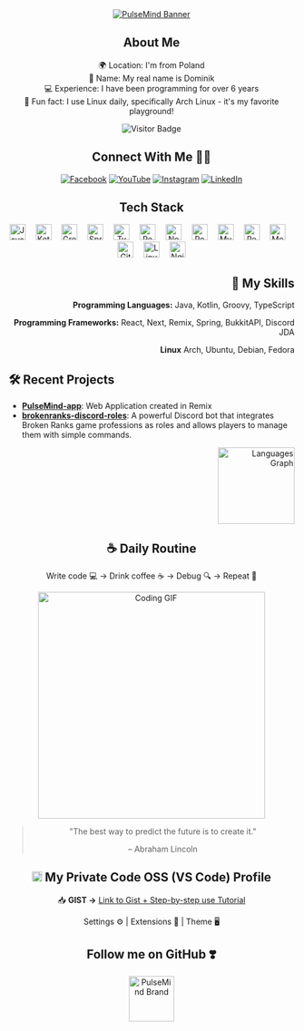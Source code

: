<!-- Hello Banner -->
<div align="center">
  <a href="https://pulsemind.pl" target="_blank">
    <img src="https://pulsemind.pl/image/BANNER.png" alt="PulseMind Banner" />
  </a>
</div>

<!-- About Me -->
<div align="center">
  <h2>About Me</h2>
  
  🌍 Location: I'm from Poland  
  🪪 Name: My real name is Dominik  
  💻 Experience: I have been programming for over 6 years  
  🐧 Fun fact: I use Linux daily, specifically Arch Linux - it's my favorite playground!
  
  <img src="https://visitor-badge.laobi.icu/badge?page_id=PulseMind.PulseMind" alt="Visitor Badge" />
</div>

<!-- Media -->
<div align="center">
  <h2>Connect With Me 👋🏻</h2>

[![Facebook](https://img.shields.io/badge/Facebook-%231877F2.svg?style=for-the-badge&logo=facebook&logoColor=white)](https://facebook.com/PulseMindPL)
[![YouTube](https://img.shields.io/badge/YouTube-%23FF0000.svg?style=for-the-badge&logo=youtube&logoColor=white)](https://youtube.com/@PulseMindPL)
[![Instagram](https://img.shields.io/badge/Instagram-%23E4405F.svg?style=for-the-badge&logo=instagram&logoColor=white)](https://instagram.com/PulseMindPL)
[![LinkedIn](https://img.shields.io/badge/LinkedIn-%230077B5.svg?style=for-the-badge&logo=linkedin&logoColor=white)](https://www.linkedin.com/in/pulsemind/)

</div>

<!-- Tech Stack -->
<div align="center">
  <h2>Tech Stack</h2>

<img src="https://cdn.jsdelivr.net/gh/devicons/devicon/icons/java/java-original.svg" height="28" alt="Java" title="Java" />
<img width="10" />
<img src="https://cdn.jsdelivr.net/gh/devicons/devicon/icons/kotlin/kotlin-original.svg" height="28" alt="Kotlin" title="Kotlin" />
<img width="10" />
<img src="https://cdn.jsdelivr.net/gh/devicons/devicon/icons/groovy/groovy-original.svg" height="28" alt="Groovy" title="Groovy" />
<img width="10" />
<img src="https://cdn.jsdelivr.net/gh/devicons/devicon/icons/spring/spring-original.svg" height="28" alt="Spring" title="Spring" />
<img width="10" />
<img src="https://cdn.jsdelivr.net/gh/devicons/devicon/icons/typescript/typescript-original.svg" height="28" alt="TypeScript" title="TypeScript" />
<img width="10" />
<img src="https://cdn.jsdelivr.net/gh/devicons/devicon/icons/react/react-original.svg" height="28" alt="React" title="React" />
<img width="10" />
<img src="https://cdn.jsdelivr.net/gh/devicons/devicon/icons/nextjs/nextjs-original.svg" height="28" alt="Next.js" title="Next.js" style="drop-shadow(2px 2px 2px rgba(0, 0, 0, 0.5));" />
<img width="10" />
<img src="https://remix.run/_brand/remix-letter-glowing.png" height="28" alt="Remix" title="Remix" />
<img width="10" />
<img src="https://cdn.jsdelivr.net/gh/devicons/devicon/icons/mysql/mysql-original.svg" height="28" alt="MySQL" title="MySQL" />
<img width="10" />
<img src="https://cdn.jsdelivr.net/gh/devicons/devicon/icons/redis/redis-original.svg" height="28" alt="Redis" title="Redis" />
<img width="10" />
<img src="https://cdn.jsdelivr.net/gh/devicons/devicon/icons/mongodb/mongodb-original.svg" height="28" alt="MongoDB" title="MongoDB" />
<img width="10" />
<img src="https://cdn.jsdelivr.net/gh/devicons/devicon/icons/git/git-original.svg" height="28" alt="Git" title="Git" />
<img width="10" />
<img src="https://cdn.jsdelivr.net/gh/devicons/devicon/icons/linux/linux-original.svg" height="28" alt="Linux" title="Linux" />
<img width="10" />
<img src="https://cdn.jsdelivr.net/gh/devicons/devicon/icons/nginx/nginx-original.svg" height="28" alt="Nginx" title="Nginx" />
</div>

<!-- Skills -->
<div align="right">
  <h2>🎨 My Skills</h2>

**Programming Languages:** Java, Kotlin, Groovy, TypeScript

**Programming Frameworks:** React, Next, Remix, Spring, BukkitAPI, Discord JDA

**Linux** Arch, Ubuntu, Debian, Fedora

</div>

<!-- Projects -->
<h2>🛠️ Recent Projects</h2>

- **[PulseMind-app](https://github.com/PulseMind/pulsemind-app)**: Web Application created in Remix
- **[brokenranks-discord-roles](https://github.com/PulseMind/brokenranks-discord-roles)**: A powerful Discord bot that integrates Broken Ranks game professions as roles and allows players to manage them with simple commands.

<!-- Stats -->
<div align="right">
  <a href="#">
    <img src="https://github-readme-stats.vercel.app/api/top-langs?username=PulseMind&locale=en&hide_title=false&layout=compact&card_width=320&langs_count=5&theme=blue-green&hide_border=true" height="135" alt="Languages Graph" />
  </a>
</div>

<!-- Daily Routine -->
<div align="center">
  <h2>☕ Daily Routine</h2>
  <p>Write code 💻 → Drink coffee ☕ → Debug 🔍 → Repeat 🔄</p>
</div>

<!-- Coding GIF -->
<div align="center">
  <img src="https://media.giphy.com/media/qgQUggAC3Pfv687qPC/giphy.gif" width="400" alt="Coding GIF" />
</div>

<!-- Quote -->
<div align="center">
  <blockquote>
    <p>"The best way to predict the future is to create it."</p>
    <footer>– Abraham Lincoln</footer>
  </blockquote>
</div>

<!-- Code OSS Configuration -->
<div align="center">
  <h2><img src="https://cdn.jsdelivr.net/gh/devicons/devicon/icons/vscode/vscode-original.svg" alt="VS Code Logo" width="18" /> My Private Code OSS (VS Code) Profile</h2>

📥 **GIST →** [Link to Gist + Step-by-step use Tutorial](https://gist.github.com/PulseMind/1bf125b8d32583d902c55d501bfbea9a)

Settings ⚙️ | Extensions 🧩 | Theme 🖥️

</div>

<!-- Follow Me -->
<div align="center">
  <h2>Follow me on GitHub ❣️</h2>
    <a href="https://pulsemind.pl" target="_blank">
    <img src="https://pulsemind.pl/image/BRAND.png" width="80" alt="PulseMind Brand" />
  </a>
</div>
